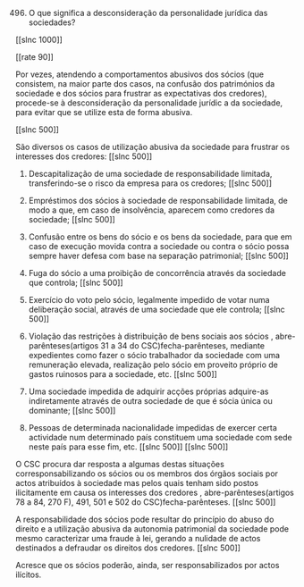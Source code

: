 496.  O que significa  a desconsideração  da personalidade  jurídica  das sociedades?

[[slnc 1000]]

[[rate 90]]

Por  vezes, atendendo  a comportamentos  abusivos  dos  sócios  (que  consistem,  na  maior parte  dos  casos,  na  confusão  dos  patrimónios  da  sociedade  e  dos  sócios  para  frustrar  as expectativas  dos  credores),  procede-se  à  desconsideração  da  personalidade  jurídic a da sociedade,  para evitar  que se utilize  esta de forma  abusiva.

[[slnc 500]]

São diversos  os casos de utilização abusiva  da sociedade para  frustrar  os interesses dos credores:
[[slnc 500]]


1)  Descapitalização  de  uma  sociedade  de  responsabilidade  limitada,  transferindo-se  o risco da empresa  para os credores;
[[slnc 500]]

2)  Empréstimos  dos sócios à sociedade de responsabilidade  limitada,  de modo  a que, em caso de insolvência, aparecem  como  credores  da sociedade;
[[slnc 500]]

3)  Confusão  entre  os  bens  do  sócio  e  os  bens  da  sociedade,  para  que  em  caso  de execução movida  contra a sociedade ou contra o sócio possa sempre  haver defesa com base na separação patrimonial;
[[slnc 500]]

4)  Fuga do sócio a uma  proibição  de concorrência através da sociedade que controla;
[[slnc 500]]

5)  Exercício  do  voto pelo  sócio,  legalmente  impedido  de  votar  numa  deliberação  social, através de uma  sociedade que ele controla;
[[slnc 500]]

6)  Violação  das restrições à distribuição  de bens  sociais aos sócios  , abre-parênteses(artigos 31  a 34  do CSC)fecha-parênteses,  mediante  expedientes  como  fazer  o  sócio  trabalhador  da  sociedade  com  uma remuneração  elevada,  realização  pelo  sócio  em  proveito  próprio  de  gastos  ruinosos para a sociedade, etc.
[[slnc 500]]

7)  Uma  sociedade impedida  de adquirir  acções próprias  adquire-as  indiretamente  através de outra sociedade de que é sócia única ou dominante;
[[slnc 500]]

8)  Pessoas  de  determinada  nacionalidade  impedidas  de  exercer  certa  actividade  num determinado  país  constituem  uma  sociedade com sede neste país para esse fim,  etc.
[[slnc 500]]
[[slnc 500]]

O  CSC  procura  dar  resposta  a  algumas  destas  situações  corresponsabilizando  os sócios ou os membros  dos órgãos  sociais por actos atribuídos à sociedade mas pelos quais  tenham  sido  postos  ilicitamente  em  causa  os interesses  dos  credores , abre-parênteses(artigos 78  a  84,  270 F),  491,  501  e  502 do  CSC)fecha-parênteses.
[[slnc 500]]

A  responsabilidade  dos  sócios  pode resultar  do  princípio  do  abuso  do  direito  e a utilização  abusiva  da  autonomia  patrimonial  da sociedade pode mesmo  caracterizar uma  fraude à lei, gerando  a nulidade  de actos destinados a  defraudar  os  direitos  dos  credores.
[[slnc 500]]

Acresce  que  os  sócios  poderão,  ainda, ser responsabilizados  por actos ilícitos.
